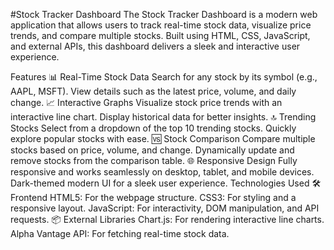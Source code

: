 #Stock Tracker Dashboard
The Stock Tracker Dashboard is a modern web application that allows users to track real-time stock data, visualize price trends, and compare multiple stocks. Built using HTML, CSS, JavaScript, and external APIs, this dashboard delivers a sleek and interactive user experience.

Features
📊 Real-Time Stock Data
Search for any stock by its symbol (e.g., AAPL, MSFT).
View details such as the latest price, volume, and daily change.
📈 Interactive Graphs
Visualize stock price trends with an interactive line chart.
Display historical data for better insights.
🔝 Trending Stocks
Select from a dropdown of the top 10 trending stocks.
Quickly explore popular stocks with ease.
🆚 Stock Comparison
Compare multiple stocks based on price, volume, and change.
Dynamically update and remove stocks from the comparison table.
🌐 Responsive Design
Fully responsive and works seamlessly on desktop, tablet, and mobile devices.
Dark-themed modern UI for a sleek user experience.
Technologies Used
🛠 Frontend
HTML5: For the webpage structure.
CSS3: For styling and a responsive layout.
JavaScript: For interactivity, DOM manipulation, and API requests.
📦 External Libraries
Chart.js: For rendering interactive line charts.
Alpha Vantage API: For fetching real-time stock data.
